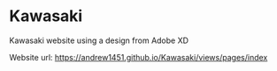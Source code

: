 # Kawasaki
Kawasaki website using a design from Adobe XD

Website url: https://andrew1451.github.io/Kawasaki/views/pages/index
